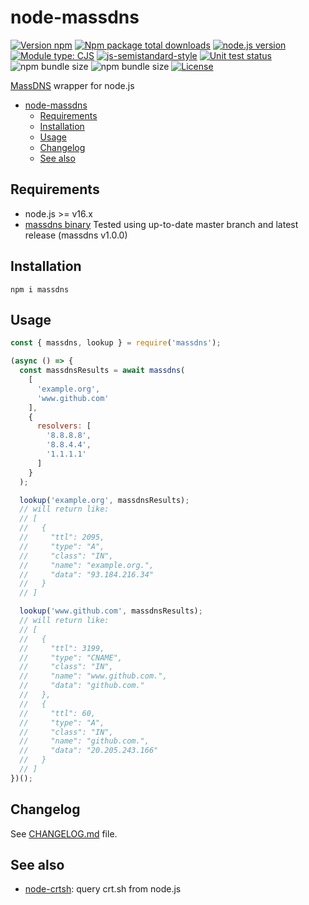 # node-massdns

[![Version npm](https://img.shields.io/npm/v/massdns.svg)](https://www.npmjs.com/package/massdns)
[![Npm package total downloads](https://img.shields.io/npm/dt/massdns)](https://npmjs.com/package/massdns)
[![node.js version](https://img.shields.io/node/v/massdns)](https://www.npmjs.com/package/massdns)
[![Module type: CJS](https://img.shields.io/badge/module%20type-cjs-brightgreen)](https://github.com/voxpelli/badges-cjs-esm)
[![js-semistandard-style](https://img.shields.io/badge/code%20style-semistandard-brightgreen.svg)](https://github.com/standard/semistandard)
[![Unit test status](https://github.com/kucingbasah737/node-massdns/actions/workflows/node.js.yml/badge.svg)](https://github.com/kucingbasah737/node-massdns/actions/workflows/node.js.yml?query=branch%3Amain)
![npm bundle size](https://img.shields.io/bundlephobia/minzip/massdns)
![npm bundle size](https://img.shields.io/bundlephobia/min/massdns)
[![License](https://img.shields.io/github/license/kucingbasah737/node-crtsh)](https://github.com/kucingbasah737/node-massdns/blob/main/LICENSE)

[MassDNS]((https://github.com/blechschmidt/massdns)) wrapper for node.js

- [node-massdns](#node-massdns)
  - [Requirements](#requirements)
  - [Installation](#installation)
  - [Usage](#usage)
  - [Changelog](#changelog)
  - [See also](#see-also)

## Requirements
- node.js >= v16.x
- [massdns binary](https://github.com/blechschmidt/massdns)
  Tested using up-to-date master branch and latest release (massdns v1.0.0)

## Installation
```shell
npm i massdns
```

## Usage
```javascript
const { massdns, lookup } = require('massdns');

(async () => {
  const massdnsResults = await massdns(
    [
      'example.org',
      'www.github.com'
    ],
    {
      resolvers: [
        '8.8.8.8',
        '8.8.4.4',
        '1.1.1.1'
      ]
    }
  );

  lookup('example.org', massdnsResults);
  // will return like:
  // [
  //   {
  //     "ttl": 2095,
  //     "type": "A",
  //     "class": "IN",
  //     "name": "example.org.",
  //     "data": "93.184.216.34"
  //   }
  // ]

  lookup('www.github.com', massdnsResults);
  // will return like:
  // [
  //   {
  //     "ttl": 3199,
  //     "type": "CNAME",
  //     "class": "IN",
  //     "name": "www.github.com.",
  //     "data": "github.com."
  //   },
  //   {
  //     "ttl": 60,
  //     "type": "A",
  //     "class": "IN",
  //     "name": "github.com.",
  //     "data": "20.205.243.166"
  //   }
  // ]
})();

```

## Changelog
See [CHANGELOG.md](CHANGELOG.md) file.

## See also
- [node-crtsh](https://github.com/kucingbasah737/node-crtsh): query crt.sh from node.js
